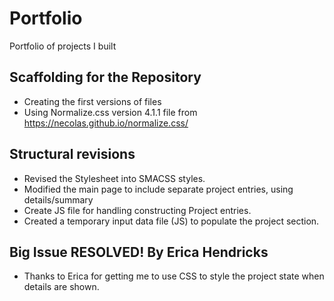 # Portfolio
Portfolio of projects I built

## Scaffolding for the Repository
- Creating the first versions of files
- Using Normalize.css version 4.1.1 file from https://necolas.github.io/normalize.css/

## Structural revisions
- Revised the Stylesheet into SMACSS styles.
- Modified the main page to include separate project entries, using details/summary
- Create JS file for handling constructing Project entries.
- Created a temporary input data file (JS) to populate the project section.

## Big Issue RESOLVED! By Erica Hendricks
- Thanks to Erica for getting me to use CSS to style the project state when details are shown.
